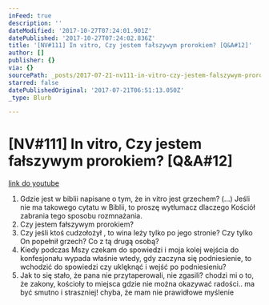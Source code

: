 ```yaml
---
inFeed: true
description: ''
dateModified: '2017-10-27T07:24:01.901Z'
datePublished: '2017-10-27T07:24:02.836Z'
title: '[NV#111] In vitro, Czy jestem fałszywym prorokiem? [Q&A#12]'
author: []
publisher: {}
via: {}
sourcePath: _posts/2017-07-21-nv111-in-vitro-czy-jestem-falszywym-prorokiem-qanda12.md
starred: false
datePublishedOriginal: '2017-07-21T06:51:13.050Z'
_type: Blurb

---
```

# \[NV\#111\] In vitro, Czy jestem fałszywym prorokiem? \[Q&A\#12\]
[link do youtube][0]

1. Gdzie jest w biblii napisane o tym, że in vitro jest grzechem? (...) Jeśli nie ma takowego cytatu w Biblii, to proszę wytłumacz dlaczego Kościół zabrania tego sposobu rozmnażania.
2. Czy jestem fałszywym prorokiem?
3. Czy jeśli ktoś cudzołożył , to wina leży tylko po jego stronie? Czy tylko On popełnił grzech? Co z tą drugą osobą?
4. Kiedy podczas Mszy czekam do spowiedzi i moja kolej wejścia do konfesjonału wypada właśnie wtedy, gdy zaczyna się podniesienie, to wchodzić do spowiedzi czy uklęknąć i wejść po podniesieniu?
5. Jak to się stało, że pana nie przytaperowali, nie zgasili? chodzi mi o to, że zakony, kościoły to miejsca gdzie nie można okazywać radości.. ma być smutno i straszniej! chyba, że mam nie prawidłowe myślenie

[0]: https://www.youtube.com/watch?v=7a-2kzys1uo